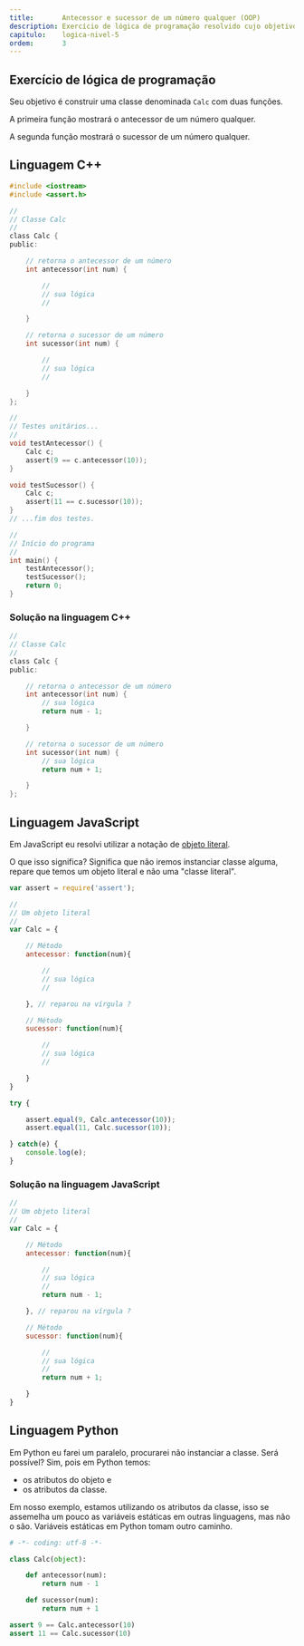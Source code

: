 ```yaml
---
title:       Antecessor e sucessor de um número qualquer (OOP)
description: Exercício de lógica de programação resolvido cujo objetivo é encontrar o sucessor e antecessor de um número qualquer.
capitulo:    logica-nivel-5
ordem:       3
---
```




Exercício de lógica de programação
---

Seu objetivo é construir uma classe denominada `Calc` com duas funções.

A primeira função mostrará o antecessor de um número qualquer.

A segunda função mostrará o sucessor de um número qualquer.


Linguagem C++
---

```c
#include <iostream>
#include <assert.h>

//
// Classe Calc
//
class Calc {
public:

    // retorna o antecessor de um número
    int antecessor(int num) {

        //
        // sua lógica
        //

    }

    // retorna o sucessor de um número
    int sucessor(int num) {

        //
        // sua lógica
        //

    }
};

//
// Testes unitários...
//
void testAntecessor() {
    Calc c;
    assert(9 == c.antecessor(10));
}

void testSucessor() {
    Calc c;
    assert(11 == c.sucessor(10));
}
// ...fim dos testes.

//
// Início do programa
//
int main() {
    testAntecessor();
    testSucessor();
    return 0;
}

```


### Solução na linguagem C++

```c
//
// Classe Calc
//
class Calc {
public:

    // retorna o antecessor de um número
    int antecessor(int num) {
        // sua lógica
        return num - 1;

    }

    // retorna o sucessor de um número
    int sucessor(int num) {
        // sua lógica
        return num + 1;

    }
};
```


Linguagem JavaScript
---

Em JavaScript eu resolvi utilizar a notação de [objeto literal](/javascript/refs/objeto-literal).

O que isso significa? Significa que não iremos instanciar classe alguma, repare que temos um objeto literal e não uma
"classe literal".

```javascript
var assert = require('assert');

//
// Um objeto literal
//
var Calc = {

    // Método
    antecessor: function(num){

        //
        // sua lógica
        //

    }, // reparou na vírgula ?

    // Método
    sucessor: function(num){

        //
        // sua lógica
        //

    }
}

try {

    assert.equal(9, Calc.antecessor(10));
    assert.equal(11, Calc.sucessor(10));

} catch(e) {
    console.log(e);
}
```


### Solução na linguagem JavaScript

```javascript
//
// Um objeto literal
//
var Calc = {

    // Método
    antecessor: function(num){

        //
        // sua lógica
        //
        return num - 1;

    }, // reparou na vírgula ?

    // Método
    sucessor: function(num){

        //
        // sua lógica
        //
        return num + 1;

    }
}
```



Linguagem Python
---

Em Python eu farei um paralelo, procurarei não instanciar a classe. Será possível? Sim, pois em Python temos:

- os atributos do objeto e
- os atributos da classe.

Em nosso exemplo, estamos utilizando os atributos da classe, isso se assemelha um pouco as variáveis estáticas em outras
linguagens, mas não o são. Variáveis estáticas em Python tomam outro caminho.

```python
# -*- coding: utf-8 -*-

class Calc(object):

    def antecessor(num):
        return num - 1

    def sucessor(num):
        return num + 1

assert 9 == Calc.antecessor(10)
assert 11 == Calc.sucessor(10)
```


